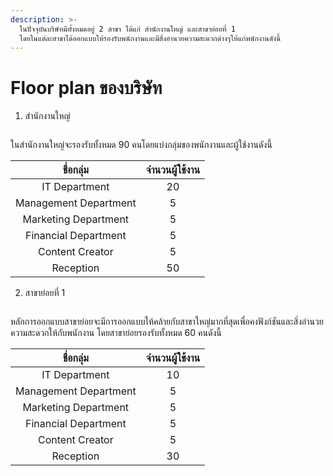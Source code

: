 ```yaml
---
description: >-
  ในปัจจุบันบริษัทมีทั้งหมดอยู่ 2 สาขา ได้แก่ สำนักงานใหญ่ และสาขาย่อยที่ 1
  โดยในแต่ละสาขาได้ออกแบบให้รองรับพนักงานและมีสิ่งอำนวยความสะดวกต่างๆให้แก่พนักงานดังนี้
---
```


# Floor plan ของบริษัท

1. สำนักงานใหญ่

<figure><img src="../.gitbook/assets/Travelful+ #2614924 (1).png" alt=""><figcaption></figcaption></figure>

ในสำนักงานใหญ่จะรองรับทั้งหมด 90 คนโดยแบ่งกลุ่มของพนักงานและผู้ใช้งานดังนี้

<table><thead><tr><th align="center" valign="middle">ชื่อกลุ่ม</th><th align="center">จำนวนผู้ใช้งาน</th></tr></thead><tbody><tr><td align="center" valign="middle">IT Department</td><td align="center">20</td></tr><tr><td align="center" valign="middle">Management Department</td><td align="center">5</td></tr><tr><td align="center" valign="middle">Marketing Department</td><td align="center">5</td></tr><tr><td align="center" valign="middle">Financial Department</td><td align="center">5</td></tr><tr><td align="center" valign="middle">Content Creator</td><td align="center">5</td></tr><tr><td align="center" valign="middle">Reception</td><td align="center">50</td></tr></tbody></table>

2. สาขาย่อยที่ 1

<figure><img src="../.gitbook/assets/Travelful+ #2614924 (1) (1).png" alt=""><figcaption></figcaption></figure>

หลักการออกแบบสาขาย่อยจะมีการออกแบบให้คล้ายกับสาขาใหญ่มากที่สุดเพื่อคงฟังก์ชันและสิ่งอำนวยความสะดวกให้กับพนักงาน โดยสาขาย่อยรองรับทั้งหมด 60 คนดังนี้

<table><thead><tr><th align="center" valign="middle">ชื่อกลุ่ม</th><th align="center">จำนวนผู้ใช้งาน</th></tr></thead><tbody><tr><td align="center" valign="middle">IT Department</td><td align="center">10</td></tr><tr><td align="center" valign="middle">Management Department</td><td align="center">5</td></tr><tr><td align="center" valign="middle">Marketing Department</td><td align="center">5</td></tr><tr><td align="center" valign="middle">Financial Department</td><td align="center">5</td></tr><tr><td align="center" valign="middle">Content Creator</td><td align="center">5</td></tr><tr><td align="center" valign="middle">Reception</td><td align="center">30</td></tr></tbody></table>
